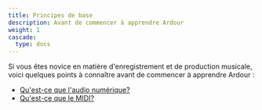 ```yaml
---
title: Principes de base
description: Avant de commencer à apprendre Ardour
weight: 1
cascade:
  type: docs
---
```


Si vous êtes novice en matière d'enregistrement et de production musicale, voici quelques points à connaître avant de commencer à apprendre Ardour :

- [Qu'est-ce que l'audio numérique?](fr/basics/audio/)
- [Qu'est-ce que le MIDI?](fr/basics/midi/)